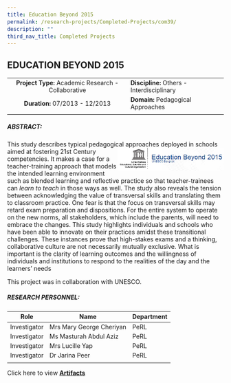 ```yaml
---
title: Education Beyond 2015
permalink: /research-projects/Completed-Projects/com39/
description: ""
third_nav_title: Completed Projects
---
```

## EDUCATION BEYOND 2015

|   |   |
|:-:|---|
| **Project Type:** Academic Research - Collaborative  |**Discipline:** Others - Interdisciplinary   |
| **Duration:** 07/2013 - 12/2013  | **Domain:** Pedagogical Approaches  |
|   |   |

##### ABSTRACT:

This study describes typical pedagogical approaches deployed in schools aimed at fostering 21st Century
<img src="/images/unesco bangkok education logo.png" style="width:49%" align=right>
competencies. It makes a case for a teacher-training approach that models the intended learning environment such as blended learning and reflective practice so that teacher-trainees can _learn to teach_ in those ways as well. The study also reveals the tension between acknowledging the value of transversal skills and translating them to classroom practice. One fear is that the focus on transversal skills may retard exam preparation and dispositions. For the entire system to operate on the new norms, all stakeholders, which include the parents, will need to embrace the changes. This study highlights individuals and schools who have been able to innovate on their practices amidst these transitional challenges. These instances prove that high-stakes exams and a thinking, collaborative culture are not necessarily mutually exclusive. What is important is the clarity of learning outcomes and the willingness of individuals and institutions to respond to the realities of the day and the learners’ needs

This project was in collaboration with UNESCO.

##### RESEARCH PERSONNEL:

|  Role | Name  | Department  |
|:-:|---|---|
| Investigator  | Mrs Mary George Cheriyan  | PeRL  |
| Investigator  |  Ms Masturah Abdul Aziz | PeRL  |
|  Investigator | Mrs Lucille Yap  | PeRL  |
| Investigator  | Dr Jarina Peer  | PeRL  |
|   |   |   |

Click here to view [**Artifacts**](https://inet.rgs.edu.sg/staff/PeRL/RC/Web/Shared%20Documents/Forms/AllItems.aspx?RootFolder=%2Fstaff%2FPeRL%2FRC%2FWeb%2FShared%20Documents%2FAcademic%20Research%2F2013%5FPeRLUNESCO%5FCountry%20Rpt%20Pedagogical%20Approaches&FolderCTID=0x01200031712F504D8D504CA3B282CB29566D72&View=%7B47BC0F48%2D6ED4%2D454D%2D932E%2D260891C384CC%7D)